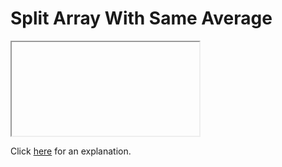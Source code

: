 # Split Array With Same Average 

<iframe></iframe>

Click [here](Explanation.md) for an explanation.


